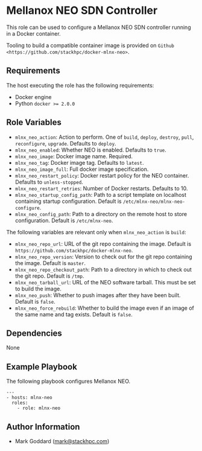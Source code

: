 Mellanox NEO SDN Controller
===========================

This role can be used to configure a Mellanox NEO SDN controller running in a
Docker container.

Tooling to build a compatible container image is provided on `Github
<https://github.com/stackhpc/docker-mlnx-neo>`.

Requirements
------------

The host executing the role has the following requirements:

* Docker engine
* Python ``docker >= 2.0.0``

Role Variables
--------------

* ``mlnx_neo_action``: Action to perform. One of ``build``, ``deploy``,
``destroy``, ``pull``, ``reconfigure``, ``upgrade``. Defaults to ``deploy``.
* ``mlnx_neo_enabled``: Whether NEO is enabled. Defaults to ``true``.
* ``mlnx_neo_image``: Docker image name. Required.
* ``mlnx_neo_tag``: Docker image tag. Defaults to ``latest``.
* ``mlnx_neo_image_full``: Full docker image specification.
* ``mlnx_neo_restart_policy``: Docker restart policy for the NEO container.
  Defaults to ``unless-stopped``.
* ``mlnx_neo_restart_retries``: Number of Docker restarts. Defaults to 10.
* ``mlnx_neo_startup_config_path``: Path to a script template on localhost
  containing startup configuration. Default is
  ``/etc/mlnx-neo/mlnx-neo-configure``.
* ``mlnx_neo_config_path``: Path to a directory on the remote host to store
  configuration.  Default is ``/etc/mlnx-neo``.

The following variables are relevant only when ``mlnx_neo_action`` is
``build``:

* ``mlnx_neo_repo_url``: URL of the git repo containing the image. Default is
  ``https://github.com/stackhpc/docker-mlnx-neo``.
* ``mlnx_neo_repo_version``: Version to check out for the git repo containing
  the image. Default is ``master``.
* ``mlnx_neo_repo_checkout_path``: Path to a directory in which to check out
  the git repo. Default is ``/tmp``.
* ``mlnx_neo_tarball_url``: URL of the NEO software tarball. This must be set
  to build the image.
* ``mlnx_neo_push``: Whether to push images after they have been built. Default
  is ``false``.
* ``mlnx_neo_force_rebuild``: Whether to build the image even if an image of
  the same name and tag exists. Default is ``false``.

Dependencies
------------

None

Example Playbook
----------------

The following playbook configures Mellanox NEO.

    ---
    - hosts: mlnx-neo
      roles:
        - role: mlnx-neo

Author Information
------------------

- Mark Goddard (<mark@stackhpc.com>)
